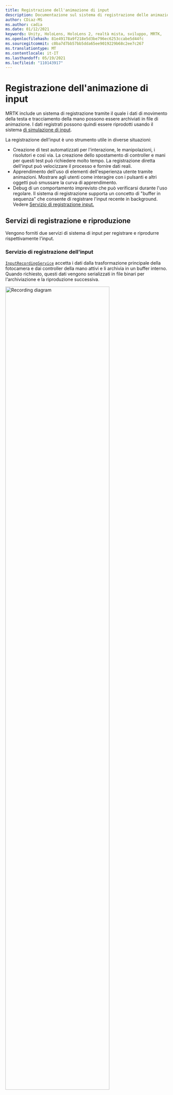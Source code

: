 ```yaml
---
title: Registrazione dell'animazione di input
description: Documentazione sul sistema di registrazione delle animazioni di input in MRTK
author: CDiaz-MS
ms.author: cadia
ms.date: 01/12/2021
keywords: Unity, HoloLens, HoloLens 2, realtà mista, sviluppo, MRTK,
ms.openlocfilehash: 81e49178a9f218e5d3be796ec6253ccabe5d44fc
ms.sourcegitcommit: c0ba7d7bb57bb5dda65ee9019229b68c2ee7c267
ms.translationtype: MT
ms.contentlocale: it-IT
ms.lasthandoff: 05/19/2021
ms.locfileid: "110143917"
---
```

# <a name="input-animation-recording"></a>Registrazione dell'animazione di input

MRTK include un sistema di registrazione tramite il quale i dati di movimento della testa e tracciamento della mano possono essere archiviati in file di animazione. I dati registrati possono quindi essere riprodotti usando il sistema [di simulazione di input](input-simulation-service.md).

La registrazione dell'input è uno strumento utile in diverse situazioni:

* Creazione di test automatizzati per l'interazione, le manipolazioni, i risolutori e così via. La creazione dello spostamento di controller e mani per questi test può richiedere molto tempo. La registrazione diretta dell'input può velocizzare il processo e fornire dati reali.
* Apprendimento dell'uso di elementi dell'esperienza utente tramite animazioni.
  Mostrare agli utenti come interagire con i pulsanti e altri oggetti può smussare la curva di apprendimento.
* Debug di un comportamento imprevisto che può verificarsi durante l'uso regolare.
  Il sistema di registrazione supporta un concetto di "buffer in sequenza" che consente di registrare l'input recente in background.
  Vedere [Servizio di registrazione input.](#input-recording-service)

## <a name="recording-and-playback-services"></a>Servizi di registrazione e riproduzione

Vengono forniti due servizi di sistema di input per registrare e riprodurre rispettivamente l'input.

### <a name="input-recording-service"></a>Servizio di registrazione dell'input

[`InputRecordingService`](xref:Microsoft.MixedReality.Toolkit.Input.InputRecordingService) accetta i dati dalla trasformazione principale della fotocamera e dai controller della mano attivi e li archivia in un buffer interno. Quando richiesto, questi dati vengono serializzati in file binari per l'archiviazione e la riproduzione successiva.

<a target="_blank" href="../images/input-simulation/MRTK_InputAnimation_RecordingDiagram.png">
  <img src="../images/input-simulation/MRTK_InputAnimation_RecordingDiagram.png" title="Animazione di input di registrazione" width="80%" alt="Recording diagram" class="center" />
</a>

Per avviare la registrazione dell'input, chiamare la [`StartRecording`](xref:Microsoft.MixedReality.Toolkit.Input.IMixedRealityInputRecordingService.StartRecording) funzione . [`StopRecording`](xref:Microsoft.MixedReality.Toolkit.Input.IMixedRealityInputRecordingService.StopRecording) sospende la registrazione(ma non rimuove i dati registrati finora, usare [`DiscardRecordedInput`](xref:Microsoft.MixedReality.Toolkit.Input.IMixedRealityInputRecordingService.DiscardRecordedInput) per eseguire questa operazione, se necessario).

Per impostazione predefinita, le dimensioni del buffer di registrazione sono limitate a 30 secondi. In questo modo il servizio di registrazione può continuare a registrare in background senza accumulare troppi dati e quindi salvare gli ultimi 30 secondi quando necessario. L'intervallo di tempo può essere modificato usando la [`RecordingBufferTimeLimit`](xref:Microsoft.MixedReality.Toolkit.Input.IMixedRealityInputRecordingService.RecordingBufferTimeLimit) proprietà oppure la registrazione può essere illimitata usando l'opzione [`UseBufferTimeLimit`](xref:Microsoft.MixedReality.Toolkit.Input.IMixedRealityInputRecordingService.UseBufferTimeLimit) .

I dati nel buffer di registrazione possono essere salvati in un file binario usando la [funzione SaveInputAnimation.](xref:Microsoft.MixedReality.Toolkit.Input.IMixedRealityInputRecordingService.SaveInputAnimation*)

Per informazioni dettagliate sul formato di file binario, vedere Specifica del formato [del file di animazione di input](input-animation-file-format.md).

### <a name="input-playback-service"></a>Servizio di riproduzione di input

[`InputPlaybackService`](xref:Microsoft.MixedReality.Toolkit.Input.InputPlaybackService) legge un file binario con dati di animazione di input e quindi applica questi dati tramite [InputSimulationService](xref:Microsoft.MixedReality.Toolkit.Input.InputSimulationService) per ricreare i movimenti registrati.

<a target="_blank" href="../images/input-simulation/MRTK_InputAnimation_PlaybackDiagram.png">
  <img src="../images/input-simulation/MRTK_InputAnimation_PlaybackDiagram.png" title="Riproduzione dell'animazione di input" width="80%" alt="Play Back diagram" class="center" />
</a>

Per avviare la riproduzione dell'animazione di input, è necessario caricarla da un file usando la [funzione LoadInputAnimation.](xref:Microsoft.MixedReality.Toolkit.Input.IMixedRealityInputPlaybackService.LoadInputAnimation*)

Chiamare [Play,](xref:Microsoft.MixedReality.Toolkit.Input.IMixedRealityInputPlaybackService.Play) [Pause o](xref:Microsoft.MixedReality.Toolkit.Input.IMixedRealityInputPlaybackService.Play)Stop [per](xref:Microsoft.MixedReality.Toolkit.Input.IMixedRealityInputPlaybackService.Stop) controllare la riproduzione dell'animazione.

Il tempo di animazione corrente può anche essere controllato direttamente con la [proprietà LocalTime.](xref:Microsoft.MixedReality.Toolkit.Input.IMixedRealityInputPlaybackService.LocalTime)

> [!WARNING]
> La ripetizione a ciclo continuo o la reimpostazione diretta dell'animazione o dell'impostazione di input tramite lo scrubbing della sequenza temporale possono produrre risultati imprevisti [`LocalTime`](xref:Microsoft.MixedReality.Toolkit.Input.IMixedRealityInputPlaybackService.LocalTime) durante la modifica della scena. Vengono registrati solo i movimenti di input, eventuali modifiche aggiuntive, ad esempio lo spostamento di oggetti o l'inversione di interruttori, non verranno reimpostate. Assicurarsi di ricaricare la scena se sono state apportate modifiche irreversibili.

### <a name="editor-tools-for-recording-and-playing-input-animation"></a>Strumenti dell'editor per la registrazione e la riproduzione dell'animazione di input

Nell'editor di Unity sono disponibili diversi strumenti per la registrazione e l'analisi dell'animazione di input. È possibile accedere a questi strumenti nella finestra degli strumenti di simulazione [dell'input,](input-simulation-service.md#input-simulation-tools-window)che può essere aperta dal menu _Mixed Reality Toolkit > Utilities > Input Simulation( Simulazione input)._

> [!NOTE]
> La registrazione e la riproduzione di input funzionano solo durante la modalità di riproduzione.

La finestra di registrazione di input ha due modalità:

* _Registrazione per_ la registrazione dell'input durante la modalità di riproduzione e salvataggio nei file di animazione.

  Quando si attiva il pulsante di registrazione, è abilitato [`InputRecordingService`](xref:Microsoft.MixedReality.Toolkit.Input.InputRecordingService) per registrare l'input.
  Quando si disattiva il pulsante di registrazione, viene visualizzata una selezione di salvataggio file e l'animazione di input registrata viene salvata nella destinazione selezionata.

  Il limite di tempo del buffer può essere modificato anche in questa modalità.

* _Riproduzione per_ il caricamento dei file di animazione e la ricreazione dell'input tramite il sistema di simulazione di input.

  Un'animazione deve essere caricata prima in questa modalità. Dopo la registrazione dell'input in modalità di registrazione, l'animazione risultante viene caricata automaticamente. In alternativa, fare clic sul pulsante "Carica" per selezionare un file di animazione esistente.

  I pulsanti di controllo dell'ora da sinistra a destra sono:

  * _Reimpostare_ l'ora di riproduzione all'inizio dell'animazione.
  * _Riprodurre_ l'animazione in modo continuo nel tempo.
  * _Eseguire un_ passaggio successivo.

  Il dispositivo di scorrimento può essere usato anche per eseguire lo scrubbing della sequenza temporale dell'animazione.

> [!WARNING]
> Il ciclo o la reimpostazione dell'animazione di input o lo scrubbing della sequenza temporale possono produrre risultati imprevisti durante la modifica della scena. Vengono registrati solo i movimenti di input, eventuali modifiche aggiuntive, ad esempio lo spostamento di oggetti o il capovolgimento degli interruttori, non verranno reimpostate. Assicurarsi di ricaricare la scena se sono state apportate modifiche irreversibili.
